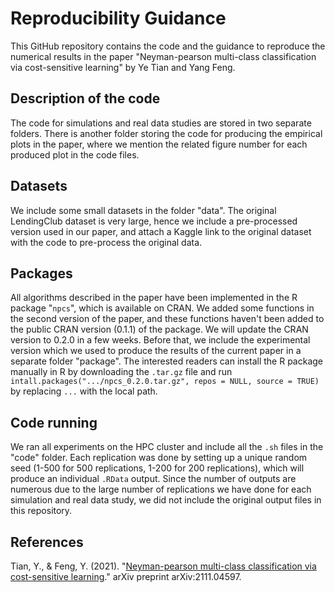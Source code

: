 Reproducibility Guidance
================

This GitHub repository contains the code and the guidance to reproduce the numerical results in the paper "Neyman-pearson multi-class classification via cost-sensitive learning" by Ye Tian and Yang Feng.

## Description of the code
The code for simulations and real data studies are stored in two separate folders. There is another folder storing the code for producing the empirical plots in the paper, where we mention the related figure number for each produced plot in the code files.

## Datasets
We include some small datasets in the folder "data". The original LendingClub dataset is very large, hence we include a pre-processed version used in our paper, and attach a Kaggle link to the original dataset with the code to pre-process the original data.

## Packages
All algorithms described in the paper have been implemented in the R package "`npcs`", which is available on CRAN. We added some functions in the second version of the paper, and these functions haven't been added to the public CRAN version (0.1.1) of the package. We will update the CRAN version to 0.2.0 in a few weeks. Before that, we include the experimental version which we used to produce the results of the current paper in a separate folder "package". The interested readers can install the R package manually in R by downloading the `.tar.gz` file and run `intall.packages(".../npcs_0.2.0.tar.gz", repos = NULL, source = TRUE)` by replacing `...` with the local path.

## Code running
We ran all experiments on the HPC cluster and include all the `.sh` files in the "code" folder. Each replication was done by setting up a unique random seed (1-500 for 500 replications, 1-200 for 200 replications), which will produce an individual `.RData` output. Since the number of outputs are numerous due to the large number of replications we have done for each simulation and real data study, we did not include the original output files in this repository.


## References
Tian, Y., & Feng, Y. (2021). "[Neyman-pearson multi-class classification via cost-sensitive learning](https://arxiv.org/abs/2111.04597)." arXiv preprint arXiv:2111.04597.
